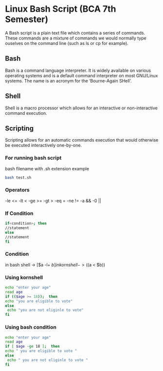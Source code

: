 # Linux Bash Script (BCA 7th Semester)

A Bash script is a plain text file which contains a series of commands. These commands are a mixture of commands we would normally type ouselves on the command line (such as ls or cp for example).

## Bash

Bash is a command language interpreter. It is widely available on various operating systems and is a default command interpreter on most GNU/Linux systems. The name is an acronym for the ‘Bourne-Again SHell’.

## Shell

Shell is a macro processor which allows for an interactive or non-interactive command execution.

## Scripting

Scripting allows for an automatic commands execution that would otherwise be executed interactively one-by-one.

### For running bash script

bash filename with .sh extension
example

```sh
bash test.sh
```

### Operators

-le <=
-lt <
-ge >=
-gt >
-eq =
-ne !=
-a &&
-0 ||

### If Condition

```sh
if<condition>; then
//statement
else
//statement
fi
```

### Condition

in bash shell -> [$a -l+ $b]
in kornshell -> (($a < $b))

### Using kornshell

```sh
echo "enter your age"
read age
if (($age >= 18));  then
echo "you are eligible to vote"
else
 echo "you are not eliginle to vote"
fi
```

### Using bash condition

```sh
echo "enter your age"
read age
if [ $age -ge 18 ];  then
echo " you are eligible to vote "
else
 echo " you are not eliginle to vote "
fi
```
